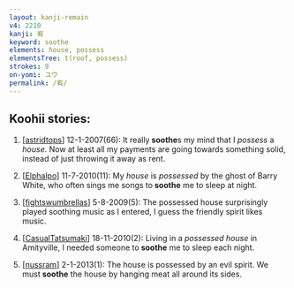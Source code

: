 ```yaml
---
layout: kanji-remain
v4: 2210
kanji: 宥
keyword: soothe
elements: house, possess
elementsTree: t(roof, possess)
strokes: 9
on-yomi: ユウ
permalink: /宥/
---
```


## Koohii stories: 

1) [<a href="http://kanji.koohii.com/profile/astridtops">astridtops</a>] 12-1-2007(66): It really<strong> soothe</strong>s my mind that I <em>possess</em> a <em>house</em>. Now at least all my payments are going towards something solid, instead of just throwing it away as rent.

2) [<a href="http://kanji.koohii.com/profile/Elphalpo">Elphalpo</a>] 11-7-2010(11): My <em>house</em> is <em>possessed</em> by the ghost of Barry White, who often sings me songs to<strong> soothe</strong> me to sleep at night.

3) [<a href="http://kanji.koohii.com/profile/fightswumbrellas">fightswumbrellas</a>] 5-8-2009(5): The possessed house surprisingly played soothing music as I entered, I guess the friendly spirit likes music.

4) [<a href="http://kanji.koohii.com/profile/CasualTatsumaki">CasualTatsumaki</a>] 18-11-2010(2): Living in a <em>possessed</em> <em>house</em> in Amityville, I needed someone to<strong> soothe</strong> me to sleep each night.

5) [<a href="http://kanji.koohii.com/profile/nussram">nussram</a>] 2-1-2013(1): The house is possessed by an evil spirit. We must<strong> soothe</strong> the house by hanging meat all around its sides.

